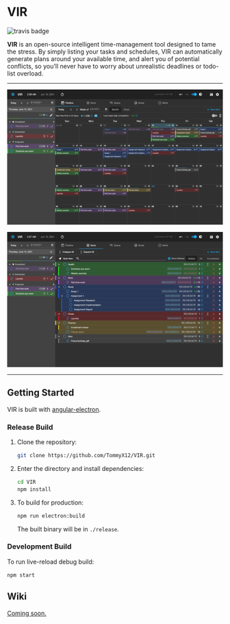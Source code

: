 # VIR

![travis badge](https://travis-ci.com/TommyX12/VIR.svg?branch=master)

**VIR** is an open-source intelligent time-management tool designed to tame the
stress. By simply listing your tasks and schedules, VIR can automatically
generate plans around your available time, and alert you of potential conflicts,
so you'll never have to worry about unrealistic deadlines or todo-list overload.

***

![timeline screenshot](screenshots/timeline.png)

![items screenshot](screenshots/items.png)

***

## Getting Started

VIR is built
with [angular-electron](https://github.com/maximegris/angular-electron).

### Release Build

1. Clone the repository:
   ```bash
   git clone https://github.com/TommyX12/VIR.git
   ```
2. Enter the directory and install dependencies:
   ```bash
   cd VIR
   npm install
   ```
3. To build for production:
   ```bash
   npm run electron:build
   ```
   The built binary will be in `./release`.

### Development Build

To run live-reload debug build:

```bash
npm start
```

## Wiki

[Coming soon.](https://github.com/TommyX12/VIR/wiki)
